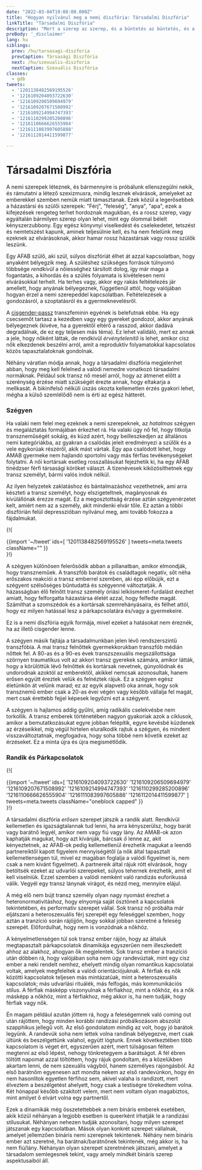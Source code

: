 ```yaml
---
date: "2022-03-04T19:08:00.000Z"
title: "Hogyan nyilvánul meg a nemi diszfória: Társadalmi Diszfória"
linkTitle: "Társadalmi Diszfória"
description: "Mert a szerep az szerep, és a büntetés az büntetés, és a rossz szerepben élni súlyos árat jelent."
preBody: '_disclaimer'
lang: hu
siblings:
  prev: /hu/tarsasagi-diszforia
  prevCaption: Társasági Diszfória
  next: /hu/szexualis-diszforia
  nextCaption: Szexuális Diszfória
classes:
  - gdb
tweets:
  - '1201138482569195526'
  - '1216109204093722630'
  - '1216109206509694979'
  - '1216109207671508992'
  - '1216109214994747393'
  - '1216110299285200896'
  - '1216110666626555904'
  - '1216111083997605888'
  - '1216112014411599877'

---
```


# Társadalmi Diszfória

A nemi szerepek léteznek, és bármennyire is próbálunk ellenszegülni nekik, és rámutatni a létező szexizmusra, mindig lesznek elvárások, amelyeket az emberekkel szemben nemük miatt támasztanak. Ezek közül a legerősebbek a házastársi és szülői szerepek: "Férj", "feleség", "anya", "apa", ezek a kifejezések rengeteg terhet hordoznak magukban, és a rossz szerep, vagy egyáltalán bármilyen szerep olyan lehet, mint egy ólommal bélelt kényszerzubbony. Egy egész könyvnyi viselkedést és cselekedetet, tetszést és nemtetszést kapunk, aminek teljesülnie kell, és ha nem felelünk meg ezeknek az elvárásoknak, akkor hamar rossz házastársak vagy rossz szülők leszünk.

Egy AFAB szülő, aki szül, súlyos diszfóriát élhet át azzal kapcsolatban, hogy anyaként bélyegzik meg. A szüléshez szükséges források túlnyomó többsége *rendkívül* a nőiességhez társított dolog, így már maga a fogantatás, a kihordás és a szülés folyamata is kivételesen nemi elvárásokkal terhelt. Ha terhes vagy, akkor egy rakás feltételezés jár amellett, hogy anyának bélyegeznek, függetlenül attól, hogy valójában hogyan érzel a nemi szerepeddel kapcsolatban. Feltételezések a gondozásról, a szoptatásról és a gyermeknevelésről.

A [cisgender-passz](https://en.wikipedia.org/wiki/Passing_(gender)) transzfeminin egyének is belefutnak ebbe. Ha egy csecsemőt tartasz a kezedben vagy egy gyereket gondozol, akkor anyának bélyegeznek (kivéve, ha a gyerektől eltérő a rasszod, akkor dadává degradálnak, de ez egy teljesen más téma). Ez lehet validáló, mert ez annak a jele, hogy nőként láttak, de rendkívül *érvénytelenítő* is lehet, amikor cisz nők elkezdenek beszélni arról, amit a reproduktív folyamatokkal kapcsolatos közös tapasztalatoknak gondolnak.

Néhány váratlan módja annak, hogy a társadalmi diszfória megjelenhet abban, hogy meg kell felelned a valódi nemedre vonatkozó társadalmi normáknak. Például sok transz nő mesél arról, hogy az átmenet előtt a szerénység érzése miatt szükségét érezte annak, hogy eltakarja a mellkasát. A bikinifelső nélküli úszás okozta kellemetlen érzés gyakori lehet, mégha a külső szemlélődő nem is érti az egész hátterét.

### Szégyen

Ha valaki nem felel meg ezeknek a nemi szerepeknek, az *hatalmas* szégyen és megaláztatás formájában érkezhet rá. Ha valaki úgy nő fel, hogy titkolja transzneműségét sokáig, és küzd azért, hogy beilleszkedjen az általános nemi kategóriákba, az gyakran a csalódás jeleit eredményezi a szülők és a vele egykorúak részéről, akik mást vártak. Egy apa csalódott lehet, hogy AMAB gyermeke nem hajlandó sportolni vagy más férfias tevékenységeket folytatni. A női kortársak esetleg rosszallásukat fejezhetik ki, ha egy AFAB tinédzser férfi társasági köröket választ. A tizenévesek kiközösíthetnek egy transz személyt, bármi valós indok nélkül.

Az ilyen helyzetek zaklatáshoz és bántalmazáshoz vezethetnek, ami arra készteti a transz személyt, hogy elszigeteltnek, magányosnak és kívülállónak érezze magát. Ez a megosztottság érzése aztán szégyenérzetet kelt, amiért nem az a személy, akit mindenki elvár tőle. Ez aztán a többi diszfórián felül depresszióban nyilvánul meg, ami tovább fokozza a fájdalmukat.

{!{ <div class="gutter">{{import '~/tweet' ids=[
    '1201138482569195526'
] tweets=meta.tweets className="" }}</div> }!}

A szégyen különösen felerősödik abban a pillanatban, amikor elmondják, hogy transzneműek. A transzfób barátok és családtagok negatív, sőt néha erőszakos reakciói a transz emberrel szemben, aki épp előbújik, ezt a szégyent szélsőséges bűntudattá és szégyenné változtatják. A házasságban élő felnőtt transz személy óriási lelkiismeret-furdalást érezhet amiatt, hogy felforgatta házastársa életét azzal, hogy felfedte magát. Számíthat a szomszédok és a kortársak szemrehányásaira, és félhet attól, hogy ez milyen hatással lesz a párkapcsolatára és/vagy a gyermekeire.

Ez is a nemi diszfória egyik formája, mivel ezeket a hatásokat nem éreznék, ha az illető cisgender lenne.

A szégyen másik fajtája a társadalmunkban jelen lévő rendszerszintű transzfóbia. A mai transz felnőttek gyermekkorukban transzfób médián nőttek fel. A 80-as és a 90-es évek transzszexuális megszállottsága szörnyen traumatikus volt az akkori transz gyerekek számára, amikor látták, hogy a körülöttük lévő felnőttek és kortársak nevetnek, gúnyolódnak és undorodnak azoktól az emberektől, akikkel nemcsak azonosultak, hanem erősen együtt éreztek velük és felnéztek rájuk. Ez a szégyen egész életünkön át velünk marad; ez az egyik alapvető oka annak, hogy sok transznemű ember csak a 20-as évei végén vagy később vállalja fel magát, mert csak érettebb fejjel képesek legyőzni ezt a szégyent.

A szégyen is hajlamos addig gyűlni, amíg radikális cselekvésbe nem torkollik. A transz emberek történetében nagyon gyakoriak azok a ciklusok, amikor a bemutatkozásukat egyre jobban felépítik, egyre kevésbé küzdenek az érzéseikkel, míg végül hirtelen eluralkodik rajtuk a szégyen, és mindent visszaváltoztatnak, megfogadva, hogy soha többé nem követik ezeket az érzéseket. Ez a minta újra és újra megismétlődik.

### Randik és Párkapcsolatok

{!{ <div class="gutter">{{import '~/tweet' ids=[
  '1216109204093722630'
  '1216109206509694979'
  '1216109207671508992'
  '1216109214994747393'
  '1216110299285200896'
  '1216110666626555904'
  '1216111083997605888'
  '1216112014411599877'
] tweets=meta.tweets className="oneblock capped" }}</div> }!}

A társadalmi diszfória *erősen* szerepet játszik a randik alatt. Rendkívül kellemetlen és igazságtalannak tud lenni, ha arra kényszerülsz, hogy barát vagy barátnő legyél, amikor nem vagy fiú vagy lány. Az AMAB-ok azon kaphatják magukat, hogy azt kívánják, bárcsak *ő* lenne az, akit kényeztetnek, az AFAB-ok pedig kellemetlenül érezhetik magukat a leendő partnereiktől kapott figyelem mennyiségétől (a nők által tapasztalt kellemetlenségen túl, mivel ez magában foglalja a valódi figyelmet is, nem csak a nem kívánt figyelmet). A partnereik által rájuk rótt elvárások, hogy betöltsék ezeket az udvarlói szerepeket, súlyos tehernek érezhetik, amit el kell viselniük. Ezzel szemben a valódi nemként való randizás euforikussá válik. Vegyél egy transz lánynak virágot, és nézd meg, mennyire elájul.

A még elő nem bújt transz személy olyan nagy nyomást érezhet a heteronormativitáshoz, hogy elnyomja saját ösztöneit a kapcsolatok tekintetében, és performatív szerepet vállal. Sok transz nő próbálta már eljátszani a heteroszexuális férj szerepét egy feleséggel szemben, hogy aztán a tranzíció során rájöjjön, hogy sokkal jobban szeretné a feleség szerepét. Előfordulhat, hogy nem is vonzódnak a nőkhöz.

A kényelmetlenségen túl sok transz ember rájön, hogy az általuk megtapasztalt párkapcsolatok dinamikája egyszerűen nem illeszkedett ahhoz az alakhoz, ahogyan ők megjelentek. Sok transz ember a tranzíció után döbben rá, hogy valójában soha nem úgy randevúztak, mint egy cisz ember a neki rendelt nemhez, ehelyett mindig olyan romantikus kapcsolatai voltak, amelyek megfeleltek a valódi orientációjuknak. A férfiak és nők közötti kapcsolatok teljesen más mintázatúak, mint a heteroszexuális kapcsolatok; más udvarlási rituálék, más felfogás, más kommunikációs stílus. A férfiak másképp viszonyulnak a férfiakhoz, mint a nőkhöz, és a nők másképp a nőkhöz, mint a férfiakhoz, még akkor is, ha nem tudják, hogy férfiak vagy nők.

Én magam például azután jöttem rá, hogy a feleségemnek való coming out után rájöttem, hogy minden korábbi randizási próbálkozásom abszolút szapphikus jellegű volt. Az első gondolatom mindig az volt, hogy jó barátok legyünk. A randevúk soha nem lettek volna randinak bélyegezve, mert csak ültünk és beszélgettünk valahol, együtt lógtunk. Ennek következtében több kapcsolatom is véget ért, egyszerűen azért, mert túlságosan féltem megtenni az első lépést, nehogy tönkretegyem a barátságot. A fél ébren töltött napomat azzal töltöttem, hogy rájuk gondoltam, és a közelükben akartam lenni, de nem szexuális vágyból, hanem személyes rajongásból. Az első barátnőm egyenesen azt mondta nekem az első randevúnkon, hogy én nem hasonlítok egyetlen férfihoz sem, akivel valaha is randizott, mert élveztem a beszélgetést ahelyett, hogy csak a testiségre törekedtem volna. Két hónappal később szakított velem, mert nem voltam olyan magabiztos, mint amilyet ő elvárt volna egy partnertől.

Ezek a dinamikák még összetettebbek a nem bináris emberek esetében, akik közül néhányan a legjobb esetben is queerként írhatják le a randizási stílusukat. Néhányan nehezen tudják azonosítani, hogy milyen szerepet játszanak egy kapcsolatban. Mások olyan konkrét szerepet vállalnak, amelyet jellemzően bináris nemi szerepnek tekintenek. Néhány nem bináris ember azt szeretné, ha barátnak/barátnőnek tekintenék, még akkor is, ha nem fiú/lány. Néhányan olyan szerepet szeretnének játszani, amelyet a társadalom semlegesnek tekint, vagy amely mindkét bináris szerep aspektusaiból áll.
